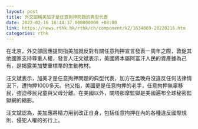 ```yaml
---
layout: post
title: 外交部稱美加才是任意拘押問題的典型代表
date: 2022-02-16 16:44:37.000000000 +08:00
link: https://news.rthk.hk/rthk/ch/component/k2/1634069-20220216.htm
categories: rthk
---
```


在北京，外交部回應提問指美加就反對有關任意拘押宣言發表一周年之際，敦促其他國家支持尊重人權，發言人汪文斌表示，美國將本屬阿富汗人民的資產據為己有，是揭露美加雙重標準的生動教材。

汪文斌表示，加美才是任意拘押問題的典型代表，加方在孟晚舟沒違反任何法律情況下，遭拘押1000多天。他又指，美國更是任意拘押的老手，任意拘押無辜移民，強迫移民兒童與父母分離。在美國以外，關塔那摩監獄是美國遍布全球秘密監獄網的縮影。

汪文斌認為，美加應將精力用到改正自身，包括任意拘押在內的各種違反國際規則、侵犯人權的劣行上。
